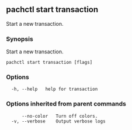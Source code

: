 ## pachctl start transaction

Start a new transaction.

### Synopsis

Start a new transaction.

```
pachctl start transaction [flags]
```

### Options

```
  -h, --help   help for transaction
```

### Options inherited from parent commands

```
      --no-color   Turn off colors.
  -v, --verbose    Output verbose logs
```

